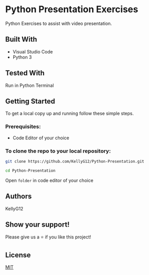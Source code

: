 # Python Presentation Exercises

Python Exercises to assist with video presentation.

## Built With

* Visual Studio Code
* Python 3


## Tested With
Run in Python Terminal


## Getting Started

To get a local copy up and running follow these simple steps.

### Prerequisites:
* Code Editor of your choice

### To clone the repo to your local repository:

``` bash
git clone https://github.com/KellyG12/Python-Presentation.git
``` 

``` bash
cd Python-Presentation
```
 
Open ``` folder ``` in code editor of your choice

## Authors
KellyG12

## Show your support!
Please give us a ⭐ if you like this project!

## License
[MIT](https://choosealicense.com/licenses/mit/)
